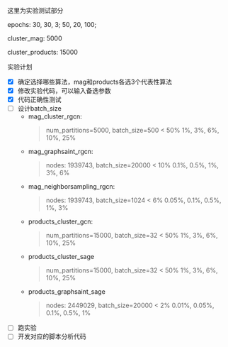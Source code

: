 这里为实验测试部分

epochs: 30, 30, 3; 50, 20, 100;

cluster_mag: 5000

cluster_products: 15000

实验计划

- [x] 确定选择哪些算法，mag和products各选3个代表性算法
- [x] 修改实验代码，可以输入备选参数
- [x] 代码正确性测试
- [ ] 设计batch_size
    - mag_cluster_rgcn:
        > num_partitions=5000, batch_size=500
        > < 50%
        >  1%, 3%, 6%, 10%, 25%
    - mag_graphsaint_rgcn: 
        > nodes: 1939743, batch_size=20000
        > < 10%
        > 0.1%, 0.5%, 1%, 3%, 6%
    - mag_neighborsampling_rgcn:
        > nodes: 1939743, batch_size=1024
        > < 6%
        > 0.05%, 0.1%, 0.5%, 1%, 3%
    - products_cluster_gcn:
        > num_partitions=15000, batch_size=32
        > < 50%
        > 1%, 3%, 6%, 10%, 25%
    - products_cluster_sage
        > num_partitions=15000, batch_size=32
        > < 50%
        > 1%, 3%, 6%, 10%, 25%
    - products_graphsaint_sage
        > nodes: 2449029, batch_size=20000
        > < 2%
        > 0.01%, 0.05%, 0.1%, 0.5%, 1%
- [ ] 跑实验
- [ ] 开发对应的脚本分析代码